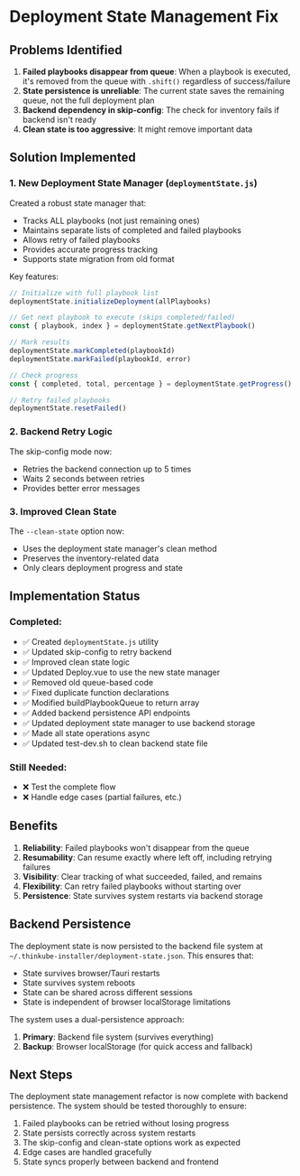 # Deployment State Management Fix

## Problems Identified

1. **Failed playbooks disappear from queue**: When a playbook is executed, it's removed from the queue with `.shift()` regardless of success/failure
2. **State persistence is unreliable**: The current state saves the remaining queue, not the full deployment plan
3. **Backend dependency in skip-config**: The check for inventory fails if backend isn't ready
4. **Clean state is too aggressive**: It might remove important data

## Solution Implemented

### 1. New Deployment State Manager (`deploymentState.js`)

Created a robust state manager that:
- Tracks ALL playbooks (not just remaining ones)
- Maintains separate lists of completed and failed playbooks
- Allows retry of failed playbooks
- Provides accurate progress tracking
- Supports state migration from old format

Key features:
```javascript
// Initialize with full playbook list
deploymentState.initializeDeployment(allPlaybooks)

// Get next playbook to execute (skips completed/failed)
const { playbook, index } = deploymentState.getNextPlaybook()

// Mark results
deploymentState.markCompleted(playbookId)
deploymentState.markFailed(playbookId, error)

// Check progress
const { completed, total, percentage } = deploymentState.getProgress()

// Retry failed playbooks
deploymentState.resetFailed()
```

### 2. Backend Retry Logic

The skip-config mode now:
- Retries the backend connection up to 5 times
- Waits 2 seconds between retries
- Provides better error messages

### 3. Improved Clean State

The `--clean-state` option now:
- Uses the deployment state manager's clean method
- Preserves the inventory-related data
- Only clears deployment progress and state

## Implementation Status

### Completed:
- ✅ Created `deploymentState.js` utility
- ✅ Updated skip-config to retry backend
- ✅ Improved clean state logic
- ✅ Updated Deploy.vue to use the new state manager
- ✅ Removed old queue-based code
- ✅ Fixed duplicate function declarations
- ✅ Modified buildPlaybookQueue to return array
- ✅ Added backend persistence API endpoints
- ✅ Updated deployment state manager to use backend storage
- ✅ Made all state operations async
- ✅ Updated test-dev.sh to clean backend state file

### Still Needed:
- ❌ Test the complete flow
- ❌ Handle edge cases (partial failures, etc.)

## Benefits

1. **Reliability**: Failed playbooks won't disappear from the queue
2. **Resumability**: Can resume exactly where left off, including retrying failures
3. **Visibility**: Clear tracking of what succeeded, failed, and remains
4. **Flexibility**: Can retry failed playbooks without starting over
5. **Persistence**: State survives system restarts via backend storage

## Backend Persistence

The deployment state is now persisted to the backend file system at `~/.thinkube-installer/deployment-state.json`. This ensures that:
- State survives browser/Tauri restarts
- State survives system reboots
- State can be shared across different sessions
- State is independent of browser localStorage limitations

The system uses a dual-persistence approach:
1. **Primary**: Backend file system (survives everything)
2. **Backup**: Browser localStorage (for quick access and fallback)

## Next Steps

The deployment state management refactor is now complete with backend persistence. The system should be tested thoroughly to ensure:
1. Failed playbooks can be retried without losing progress
2. State persists correctly across system restarts
3. The skip-config and clean-state options work as expected
4. Edge cases are handled gracefully
5. State syncs properly between backend and frontend